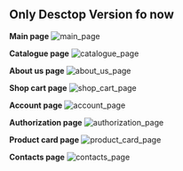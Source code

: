 ## Only Desctop Version fo now

**Main page**
![main_page](https://github.com/MalakaVoid/SNEAKJOY-site/assets/90262550/e3053a5a-35e8-4094-bb7c-1b86cbff6837)

**Catalogue page**
![catalogue_page](https://github.com/MalakaVoid/SNEAKJOY-site/assets/90262550/f76706bd-9363-42b7-a4a5-04698b81006d)

**About us page**
![about_us_page](https://github.com/MalakaVoid/SNEAKJOY-site/assets/90262550/a4b6e629-79f5-4ab3-a512-964127cda355)

**Shop cart page**
![shop_cart_page](https://github.com/MalakaVoid/SNEAKJOY-site/assets/90262550/2121725e-2a12-4fa2-8819-3697fdefd96f)

**Account page**
![account_page](https://github.com/MalakaVoid/SNEAKJOY-site/assets/90262550/0a592904-1f09-4675-8eb1-e308575afd68)

**Authorization page**
![authorization_page](https://github.com/MalakaVoid/SNEAKJOY-site/assets/90262550/3a027ee0-c35b-42b0-a4de-a5c74f99a030)

**Product card page**
![product_card_page](https://github.com/MalakaVoid/SNEAKJOY-site/assets/90262550/df1c908e-0046-45aa-a0cc-a4e7605b6de6)

**Contacts page**
![contacts_page](https://github.com/MalakaVoid/SNEAKJOY-site/assets/90262550/c8d95ca3-48b8-4dc9-b38e-81fe5ba36b9d)
